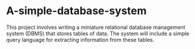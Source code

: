 # A-simple-database-system
This project involves writing a miniature relational database management system (DBMS) that stores tables of data. The system will include a simple query language for extracting information from these tables.
